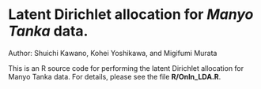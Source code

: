 # Latent Dirichlet allocation for *Manyo Tanka* data.
Author: Shuichi Kawano, Kohei Yoshikawa, and Migifumi Murata

This is an R source code for performing the latent Dirichlet allocation for Manyo Tanka data. For details, please see the file **R/OnIn_LDA.R**.
